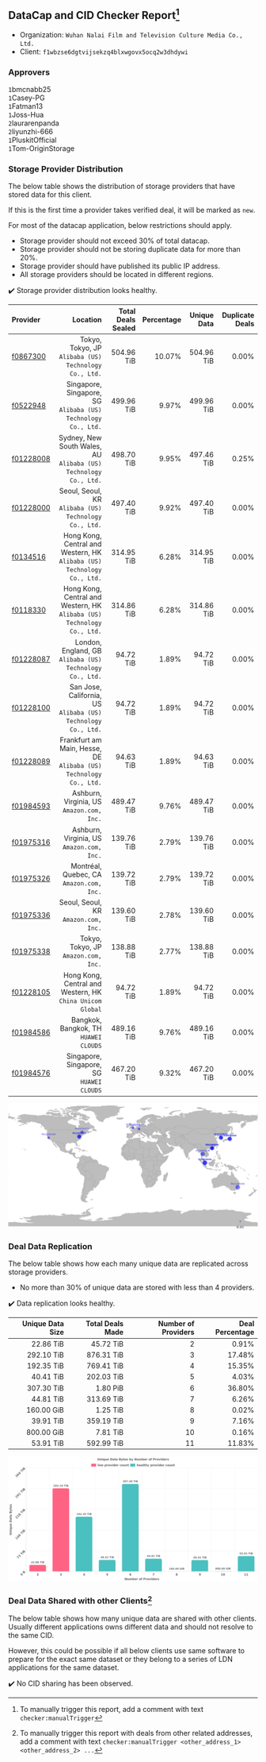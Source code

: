 ## DataCap and CID Checker Report[^1]
 - Organization: `Wuhan Nalai Film and Television Culture Media Co., Ltd.`
 - Client: `f1wbzse6dgtvijsekzq4blxwgovx5ocq2w3dhdywi`
### Approvers
`1`bmcnabb25<br/>`1`Casey-PG<br/>`1`Fatman13<br/>`1`Joss-Hua<br/>`2`laurarenpanda<br/>`2`liyunzhi-666<br/>`1`PluskitOfficial<br/>`1`Tom-OriginStorage


### Storage Provider Distribution
The below table shows the distribution of storage providers that have stored data for this client.

If this is the first time a provider takes verified deal, it will be marked as `new`.

For most of the datacap application, below restrictions should apply.
 - Storage provider should not exceed 30% of total datacap.
 - Storage provider should not be storing duplicate data for more than 20%.
 - Storage provider should have published its public IP address.
 - All storage providers should be located in different regions.

✔️ Storage provider distribution looks healthy.

| Provider                                              |                                                                   Location | Total Deals Sealed | Percentage | Unique Data | Duplicate Deals |
| :---------------------------------------------------- | -------------------------------------------------------------------------: | -----------------: | ---------: | ----------: | --------------: |
| [f0867300](https://filfox.info/en/address/f0867300)   |                   Tokyo, Tokyo, JP<br/>`Alibaba (US) Technology Co., Ltd.` |         504.96 TiB |     10.07% |  504.96 TiB |           0.00% |
| [f0522948](https://filfox.info/en/address/f0522948)   |           Singapore, Singapore, SG<br/>`Alibaba (US) Technology Co., Ltd.` |         499.96 TiB |      9.97% |  499.96 TiB |           0.00% |
| [f01228008](https://filfox.info/en/address/f01228008) |        Sydney, New South Wales, AU<br/>`Alibaba (US) Technology Co., Ltd.` |         498.70 TiB |      9.95% |  497.46 TiB |           0.25% |
| [f01228000](https://filfox.info/en/address/f01228000) |                   Seoul, Seoul, KR<br/>`Alibaba (US) Technology Co., Ltd.` |         497.40 TiB |      9.92% |  497.40 TiB |           0.00% |
| [f0134516](https://filfox.info/en/address/f0134516)   | Hong Kong, Central and Western, HK<br/>`Alibaba (US) Technology Co., Ltd.` |         314.95 TiB |      6.28% |  314.95 TiB |           0.00% |
| [f0118330](https://filfox.info/en/address/f0118330)   | Hong Kong, Central and Western, HK<br/>`Alibaba (US) Technology Co., Ltd.` |         314.86 TiB |      6.28% |  314.86 TiB |           0.00% |
| [f01228087](https://filfox.info/en/address/f01228087) |                London, England, GB<br/>`Alibaba (US) Technology Co., Ltd.` |          94.72 TiB |      1.89% |   94.72 TiB |           0.00% |
| [f01228100](https://filfox.info/en/address/f01228100) |           San Jose, California, US<br/>`Alibaba (US) Technology Co., Ltd.` |          94.72 TiB |      1.89% |   94.72 TiB |           0.00% |
| [f01228089](https://filfox.info/en/address/f01228089) |       Frankfurt am Main, Hesse, DE<br/>`Alibaba (US) Technology Co., Ltd.` |          94.63 TiB |      1.89% |   94.63 TiB |           0.00% |
| [f01984593](https://filfox.info/en/address/f01984593) |                               Ashburn, Virginia, US<br/>`Amazon.com, Inc.` |         489.47 TiB |      9.76% |  489.47 TiB |           0.00% |
| [f01975316](https://filfox.info/en/address/f01975316) |                               Ashburn, Virginia, US<br/>`Amazon.com, Inc.` |         139.76 TiB |      2.79% |  139.76 TiB |           0.00% |
| [f01975326](https://filfox.info/en/address/f01975326) |                                Montréal, Quebec, CA<br/>`Amazon.com, Inc.` |         139.72 TiB |      2.79% |  139.72 TiB |           0.00% |
| [f01975336](https://filfox.info/en/address/f01975336) |                                    Seoul, Seoul, KR<br/>`Amazon.com, Inc.` |         139.60 TiB |      2.78% |  139.60 TiB |           0.00% |
| [f01975338](https://filfox.info/en/address/f01975338) |                                    Tokyo, Tokyo, JP<br/>`Amazon.com, Inc.` |         138.88 TiB |      2.77% |  138.88 TiB |           0.00% |
| [f01228105](https://filfox.info/en/address/f01228105) |               Hong Kong, Central and Western, HK<br/>`China Unicom Global` |          94.72 TiB |      1.89% |   94.72 TiB |           0.00% |
| [f01984586](https://filfox.info/en/address/f01984586) |                                   Bangkok, Bangkok, TH<br/>`HUAWEI CLOUDS` |         489.16 TiB |      9.76% |  489.16 TiB |           0.00% |
| [f01984576](https://filfox.info/en/address/f01984576) |                               Singapore, Singapore, SG<br/>`HUAWEI CLOUDS` |         467.20 TiB |      9.32% |  467.20 TiB |           0.00% |

<img src="https://raw.githubusercontent.com/data-preservation-programs/filplus-checker-assets/main/filecoin-project/filecoin-plus-large-datasets/issues/1253/1698911234046.png"/>

### Deal Data Replication
The below table shows how each many unique data are replicated across storage providers.

- No more than 30% of unique data are stored with less than 4 providers.

✔️ Data replication looks healthy.

| Unique Data Size | Total Deals Made | Number of Providers | Deal Percentage |
| ---------------: | ---------------: | ------------------: | --------------: |
|        22.86 TiB |        45.72 TiB |                   2 |           0.91% |
|       292.10 TiB |       876.31 TiB |                   3 |          17.48% |
|       192.35 TiB |       769.41 TiB |                   4 |          15.35% |
|        40.41 TiB |       202.03 TiB |                   5 |           4.03% |
|       307.30 TiB |         1.80 PiB |                   6 |          36.80% |
|        44.81 TiB |       313.69 TiB |                   7 |           6.26% |
|       160.00 GiB |         1.25 TiB |                   8 |           0.02% |
|        39.91 TiB |       359.19 TiB |                   9 |           7.16% |
|       800.00 GiB |         7.81 TiB |                  10 |           0.16% |
|        53.91 TiB |       592.99 TiB |                  11 |          11.83% |

<img src="https://raw.githubusercontent.com/data-preservation-programs/filplus-checker-assets/main/filecoin-project/filecoin-plus-large-datasets/issues/1253/1698911234751.png"/>

### Deal Data Shared with other Clients[^3]
The below table shows how many unique data are shared with other clients.
Usually different applications owns different data and should not resolve to the same CID.

However, this could be possible if all below clients use same software to prepare for the exact same dataset or they belong to a series of LDN applications for the same dataset.

✔️ No CID sharing has been observed.

[^1]: To manually trigger this report, add a comment with text `checker:manualTrigger`

[^2]: Deals from those addresses are combined into this report as they are specified with `checker:manualTrigger`

[^3]: To manually trigger this report with deals from other related addresses, add a comment with text `checker:manualTrigger <other_address_1> <other_address_2> ...`
